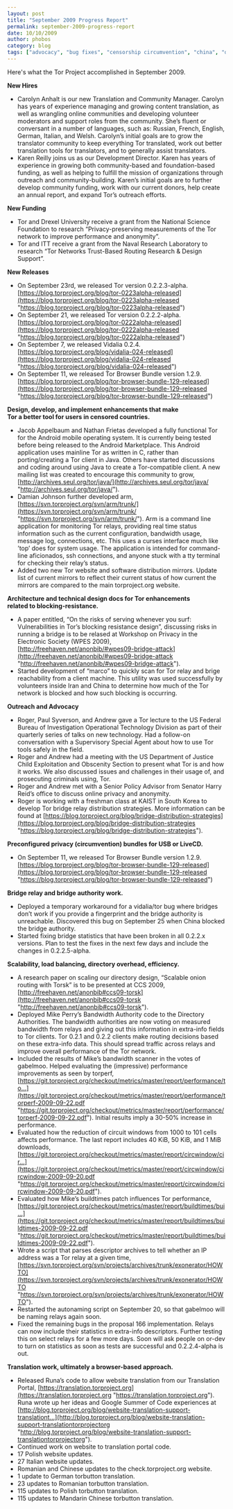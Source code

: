 ```yaml
---
layout: post
title: "September 2009 Progress Report"
permalink: september-2009-progress-report
date: 10/10/2009
author: phobos
category: blog
tags: ["advocacy", "bug fixes", "censorship circumvention", "china", "doj", "fbi", "iran", "performance improvements", "senators"]
---
```


Here's what the Tor Project accomplished in September 2009.

**New Hires**

- Carolyn Anhalt is our new Translation and Community Manager. Carolyn has years of experience managing and growing content translation, as well as wrangling online communities and developing volunteer moderators and support roles from the community. She’s fluent or conversant in a number of languages, such as: Russian, French, English, German, Italian, and Welsh. Carolyn’s initial goals are to grow the translator community to keep everything Tor translated, work out better translation tools for translators, and to generally assist translators.
- Karen Reilly joins us as our Development Director. Karen has years of experience in growing both community-based and foundation-based funding, as well as helping to fulfill the mission of organizations through outreach and community-building. Karen’s initial goals are to further develop community funding, work with our current donors, help create an annual report, and expand Tor’s outreach efforts.

**New Funding**

- Tor and Drexel University receive a grant from the National Science Foundation to research “Privacy-preserving measurements of the Tor network to improve performance and anonymity”.
- Tor and ITT receive a grant from the Naval Research Laboratory to research “Tor Networks Trust-Based Routing Research & Design Support”.

**New Releases**

- On September 23rd, we released Tor version 0.2.2.3-alpha. [https://blog.torproject.org/blog/tor-0223alpha-released](https://blog.torproject.org/blog/tor-0223alpha-released "https://blog.torproject.org/blog/tor-0223alpha-released")
- On September 21, we released Tor version 0.2.2.2-alpha. [https://blog.torproject.org/blog/tor-0222alpha-released](https://blog.torproject.org/blog/tor-0222alpha-released "https://blog.torproject.org/blog/tor-0222alpha-released")
- On September 7, we released Vidalia 0.2.4. [https://blog.torproject.org/blog/vidalia-024-released](https://blog.torproject.org/blog/vidalia-024-released "https://blog.torproject.org/blog/vidalia-024-released")
- On September 11, we released Tor Browser Bundle version 1.2.9. [https://blog.torproject.org/blog/tor-browser-bundle-129-released](https://blog.torproject.org/blog/tor-browser-bundle-129-released "https://blog.torproject.org/blog/tor-browser-bundle-129-released")

**Design, develop, and implement enhancements that make  
Tor a better tool for users in censored countries.**

- Jacob Appelbaum and Nathan Frietas developed a fully functional Tor for the Android mobile operating system. It is currently being tested before being released to the Android Marketplace. This Android application uses mainline Tor as written in C, rather than porting/creating a Tor client in Java. Others have started discussions and coding around using Java to create a Tor-compatible client. A new mailing list was created to encourage this community to grow, [http://archives.seul.org/tor/java/](http://archives.seul.org/tor/java/ "http://archives.seul.org/tor/java/").
- Damian Johnson further developed arm, [https://svn.torproject.org/svn/arm/trunk/](https://svn.torproject.org/svn/arm/trunk/ "https://svn.torproject.org/svn/arm/trunk/"). Arm is a command line application for monitoring Tor relays, providing real time status information such as the current configuration, bandwidth usage, message log, connections, etc. This uses a curses interface much like ’top’ does for system usage. The application is intended for command-line aficionados, ssh connections, and anyone stuck with a tty terminal for checking their relay’s status.
- Added two new Tor website and software distribution mirrors. Update list of current mirrors to reflect their current status of how current the mirrors are compared to the main torproject.org website.

**Architecture and technical design docs for Tor enhancements  
related to blocking-resistance.**

- A paper entitled, “On the risks of serving whenever you surf: Vulnerabilities in Tor’s blocking resistance design”, discussing risks in running a bridge is to be relased at Workshop on Privacy in the Electronic Society (WPES 2009), [http://freehaven.net/anonbib/#wpes09-bridge-attack](http://freehaven.net/anonbib/#wpes09-bridge-attack "http://freehaven.net/anonbib/#wpes09-bridge-attack").
- Started development of “marco” to quickly scan for Tor relay and brige reachability from a client machine. This utility was used successfully by volunteers inside Iran and China to determine how much of the Tor network is blocked and how such blocking is occurring.

**Outreach and Advocacy**

- Roger, Paul Syverson, and Andrew gave a Tor lecture to the US Federal Bureau of Investigation Operational Technology Division as part of their quarterly series of talks on new technology. Had a follow-on conversation with a Supervisory Special Agent about how to use Tor tools safely in the field.
- Roger and Andrew had a meeting with the US Department of Justice Child Exploitation and Obscenity Section to present what Tor is and how it works. We also discussed issues and challenges in their usage of, and prosecuting criminals using, Tor.
- Roger and Andrew met with a Senior Policy Advisor from Senator Harry Reid’s office to discuss online privacy and anonymity.
- Roger is working with a freshman class at KAIST in South Korea to develop Tor bridge relay distribution strategies. More information can be found at [https://blog.torproject.org/blog/bridge-distribution-strategies](https://blog.torproject.org/blog/bridge-distribution-strategies "https://blog.torproject.org/blog/bridge-distribution-strategies").

**Preconfigured privacy (circumvention) bundles for USB or LiveCD.**

- On September 11, we released Tor Browser Bundle version 1.2.9. [https://blog.torproject.org/blog/tor-browser-bundle-129-released](https://blog.torproject.org/blog/tor-browser-bundle-129-released "https://blog.torproject.org/blog/tor-browser-bundle-129-released")

**Bridge relay and bridge authority work.**

- Deployed a temporary workaround for a vidalia/tor bug where bridges don’t work if you provide a fingerprint and the bridge authority is unreachable. Discovered this bug on September 25 when China blocked the bridge authority.
- Started fixing bridge statistics that have been broken in all 0.2.2.x versions. Plan to test the fixes in the next few days and include the changes in 0.2.2.5-alpha.

**Scalability, load balancing, directory overhead, efficiency.**

- A research paper on scaling our directory design, “Scalable onion routing with Torsk” is to be presented at CCS 2009, [http://freehaven.net/anonbib#ccs09-torsk](http://freehaven.net/anonbib#ccs09-torsk "http://freehaven.net/anonbib#ccs09-torsk").
- Deployed Mike Perry’s Bandwidth Authority code to the Directory Authorities. The bandwidth authorities are now voting on measured bandwidth from relays and giving out this information in extra-info fields to Tor clients. Tor 0.2.1 and 0.2.2 clients make routing decisions based on these extra-info data. This should spread traffic across relays and improve overall performance of the Tor network.
- Included the results of Mike’s bandwidth scanner in the votes of gabelmoo. Helped evaluating the (impressive) performance improvements as seen by torperf, [https://git.torproject.org/checkout/metrics/master/report/performance/to...](https://git.torproject.org/checkout/metrics/master/report/performance/torperf-2009-09-22.pdf "https://git.torproject.org/checkout/metrics/master/report/performance/torperf-2009-09-22.pdf"). Initial results imply a 30-50% increase in performance.
- Evaluated how the reduction of circuit windows from 1000 to 101 cells affects performance. The last report includes 40 KiB, 50 KiB, and 1 MiB downloads, [https://git.torproject.org/checkout/metrics/master/report/circwindow/cir...](https://git.torproject.org/checkout/metrics/master/report/circwindow/circwindow-2009-09-20.pdf "https://git.torproject.org/checkout/metrics/master/report/circwindow/circwindow-2009-09-20.pdf").
- Evaluated how Mike’s buildtimes patch influences Tor performance, [https://git.torproject.org/checkout/metrics/master/report/buildtimes/bui...](https://git.torproject.org/checkout/metrics/master/report/buildtimes/buildtimes-2009-09-22.pdf "https://git.torproject.org/checkout/metrics/master/report/buildtimes/buildtimes-2009-09-22.pdf").
- Wrote a script that parses descriptor archives to tell whether an IP address was a Tor relay at a given time, [https://svn.torproject.org/svn/projects/archives/trunk/exonerator/HOWTO](https://svn.torproject.org/svn/projects/archives/trunk/exonerator/HOWTO "https://svn.torproject.org/svn/projects/archives/trunk/exonerator/HOWTO").
- Restarted the autonaming script on September 20, so that gabelmoo will be naming relays again soon.
- Fixed the remaining bugs in the proposal 166 implementation. Relays can now include their statistics in extra-info descriptors. Further testing this on select relays for a few more days. Soon will ask people on or-dev to turn on statistics as soon as tests are successful and 0.2.2.4-alpha is out.

**Translation work, ultimately a browser-based approach.**

- Released Runa’s code to allow website translation from our Translation Portal, [https://translation.torproject.org](https://translation.torproject.org "https://translation.torproject.org"). Runa wrote up her ideas and Google Summer of Code experiences at [http://blog.torproject.org/blog/website-translation-support-translationt...](http://blog.torproject.org/blog/website-translation-support-translationtorprojectorg "http://blog.torproject.org/blog/website-translation-support-translationtorprojectorg").
- Continued work on website to translation portal code.
- 17 Polish website updates.
- 27 Italian website updates.
- Romanian and Chinese updates to the check.torproject.org website.
- 1 update to German torbutton translation.
- 23 updates to Romanian torbutton translation.
- 115 updates to Polish torbutton translation.
- 115 updates to Mandarin Chinese torbutton translation.

